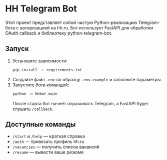# HH Telegram Bot

Этот проект представляет собой чистую Python-реализацию Telegram-бота с авторизацией на hh.ru. Бот использует FastAPI для обработки OAuth callback и библиотеку python-telegram-bot.

## Запуск

1. Установите зависимости:
   ```bash
   pip install -r requirements.txt
   ```
2. Создайте файл `.env` по образцу `.env.example` и заполните параметры.
3. Запустите бота командой:
   ```bash
   python -m hhbot.main
   ```
   После старта бот начнёт опрашивать Telegram, а FastAPI будет слушать `/callback`.

## Доступные команды

- `/start` и `/help` — краткая справка
- `/auth` — привязать профиль hh.ru
- `/vacancies` — получить список вакансий
- `/resume` — вывести ваше резюме
